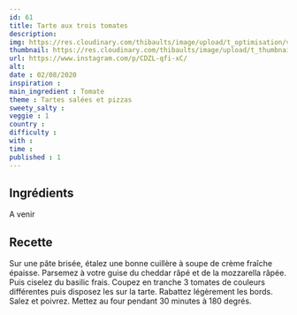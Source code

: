 ```yaml
---
id: 61
title: Tarte aux trois tomates
description: 
img: https://res.cloudinary.com/thibaults/image/upload/t_optimisation/v1600456030/Recipes/20200802_tarte_tomate.jpg
thumbnail: https://res.cloudinary.com/thibaults/image/upload/t_thumbnail_josie/v1600456030/Recipes/20200802_tarte_tomate.jpg
url: https://www.instagram.com/p/CDZL-qfi-xC/
alt: 
date : 02/08/2020
inspiration :
main_ingredient : Tomate
theme : Tartes salées et pizzas
sweety_salty : 
veggie : 1
country :
difficulty :
with : 
time : 
published : 1
---
```


## Ingrédients
A venir


## Recette
Sur une pâte brisée, étalez une bonne cuillère à soupe de crème fraîche épaisse. Parsemez à votre guise du cheddar râpé et de la mozzarella râpée. Puis ciselez du basilic frais. Coupez en tranche 3 tomates de couleurs différentes puis disposez les sur la tarte. Rabattez légèrement les bords. Salez et poivrez. Mettez au four pendant 30 minutes à 180 degrés.